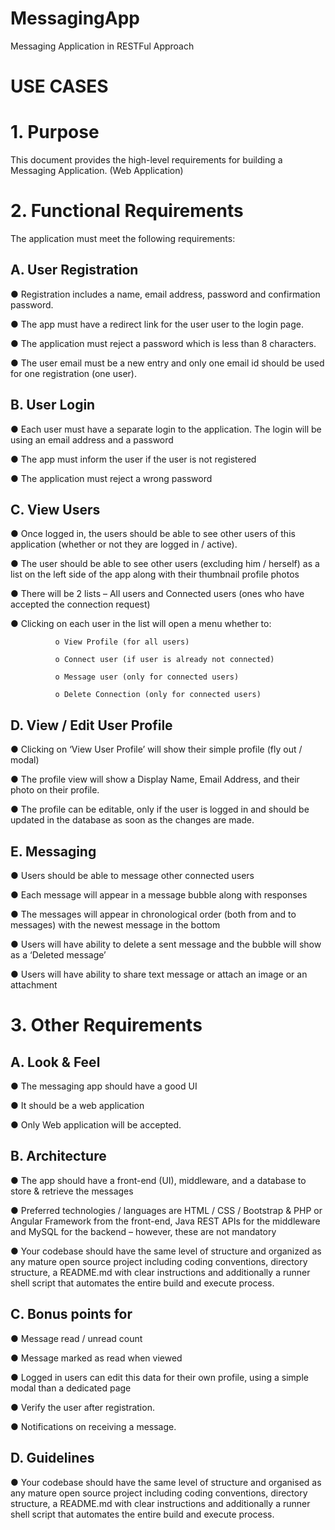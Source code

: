 # MessagingApp
Messaging Application in RESTFul Approach


# USE CASES


# 1. Purpose

This document provides the high-level requirements for building a Messaging Application. (Web
Application)

# 2. Functional Requirements

The application must meet the following requirements:

## A. User Registration

  ● Registration includes a name, email address, password and confirmation password.
  
  ● The app must have a redirect link for the user user to the login page.
  
  ● The application must reject a password which is less than 8 characters.
  
  ● The user email must be a new entry and only one email id should be used for one registration (one user).

## B. User Login
  
  ● Each user must have a separate login to the application. The login will be using an email address and a password
  
  ● The app must inform the user if the user is not registered
  
  ● The application must reject a wrong password

## C. View Users

  ● Once logged in, the users should be able to see other users of this application (whether or
not they are logged in / active).

  ● The user should be able to see other users (excluding him / herself) as a list on the left side
of the app along with their thumbnail profile photos

  ● There will be 2 lists – All users and Connected users (ones who have accepted the
connection request)

  ● Clicking on each user in the list will open a menu whether to:
              
              o View Profile (for all users)
              
              o Connect user (if user is already not connected)
              
              o Message user (only for connected users)
              
              o Delete Connection (only for connected users)

## D. View / Edit User Profile
  
  ● Clicking on ‘View User Profile’ will show their simple profile (fly out / modal)
  
  ● The profile view will show a Display Name, Email Address, and their photo on their profile.
  
  ● The profile can be editable, only if the user is logged in and should be updated in the
database as soon as the changes are made. 

## E. Messaging
  
  ● Users should be able to message other connected users
  
  ● Each message will appear in a message bubble along with responses
  
  ● The messages will appear in chronological order (both from and to messages) with the newest message in the bottom
  
  ● Users will have ability to delete a sent message and the bubble will show as a ‘Deleted message’
  
  ● Users will have ability to share text message or attach an image or an attachment
  
# 3. Other Requirements

  ## A. Look & Feel
    
  ● The messaging app should have a good UI

  ● It should be a web application

  ● Only Web application will be accepted.
 ## B. Architecture

  ● The app should have a front-end (UI), middleware, and a database to store & retrieve the
messages
  
  ● Preferred technologies / languages are HTML / CSS / Bootstrap & PHP or Angular Framework
from the front-end, Java REST APIs for the middleware and MySQL for the backend –
however, these are not mandatory
  
  ● Your codebase should have the same level of structure and organized as any mature open
source project including coding conventions, directory structure, a README.md with clear
instructions and additionally a runner shell script that automates the entire build and
execute process.

 ## C. Bonus points for 
 
  ● Message read / unread count
  
  ● Message marked as read when viewed
  
  ● Logged in users can edit this data for their own profile, using a simple modal than a dedicated page

  ● Verify the user after registration.
  
  ● Notifications on receiving a message.
  
  ## D. Guidelines

  ● Your codebase should have the same level of structure and organised as any mature open source project including coding    conventions, directory structure, a README.md with clear instructions and additionally a runner shell script that automates the entire build and execute process.
